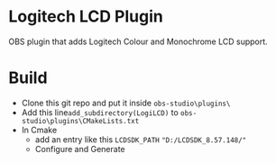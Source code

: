 Logitech LCD Plugin
===================
OBS plugin that adds Logitech Colour and Monochrome LCD support.

Build
=====
- Clone this git repo and put it inside `obs-studio\plugins\`
- Add this line`add_subdirectory(LogiLCD)` to `obs-studio\plugins\CMakeLists.txt`
- In Cmake
  - add an entry like this `LCDSDK_PATH` `"D:/LCDSDK_8.57.148/"`
  - Configure and Generate
